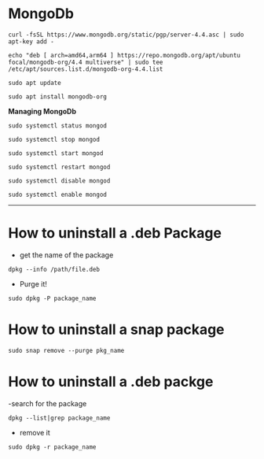 # MongoDb

```
curl -fsSL https://www.mongodb.org/static/pgp/server-4.4.asc | sudo apt-key add -
```

```
echo "deb [ arch=amd64,arm64 ] https://repo.mongodb.org/apt/ubuntu focal/mongodb-org/4.4 multiverse" | sudo tee /etc/apt/sources.list.d/mongodb-org-4.4.list
```

```
sudo apt update
```

```
sudo apt install mongodb-org
```

**Managing MongoDb**

`sudo systemctl status mongod`

`sudo systemctl stop mongod`

`sudo systemctl start mongod`

`sudo systemctl restart mongod`

`sudo systemctl disable mongod`

`sudo systemctl enable mongod`

---

# How to uninstall a .deb Package
- get the name of the package
```shell
dpkg --info /path/file.deb
```

- Purge it!
```shell
sudo dpkg -P package_name
```

# How to uninstall a snap package

```shell
sudo snap remove --purge pkg_name
```
# How to uninstall a .deb packge
-search for the package
```shell
dpkg --list|grep package_name
```
- remove it 
```shell
sudo dpkg -r package_name
```
